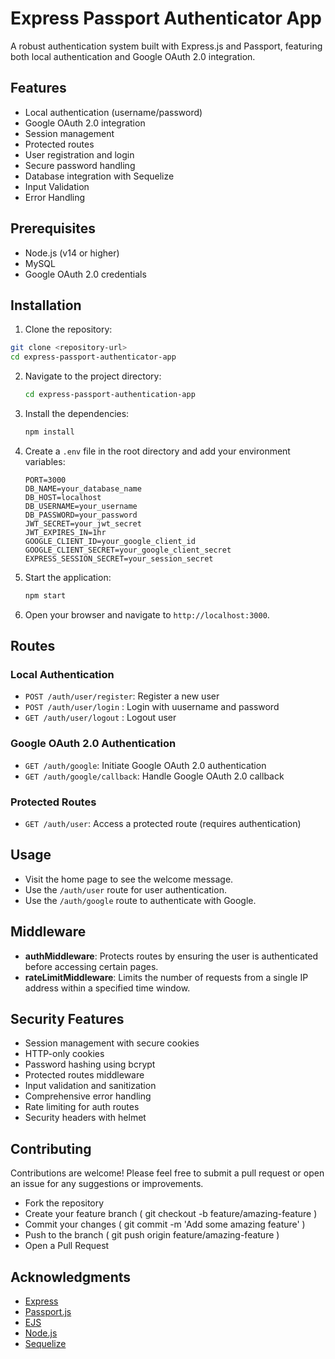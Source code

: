 # Express Passport Authenticator App

A robust authentication system built with Express.js and Passport, featuring both local authentication and Google OAuth 2.0 integration.

## Features

- Local authentication (username/password)
- Google OAuth 2.0 integration
- Session management
- Protected routes
- User registration and login
- Secure password handling
- Database integration with Sequelize
- Input Validation
- Error Handling

## Prerequisites

- Node.js (v14 or higher)
- MySQL
- Google OAuth 2.0 credentials

## Installation

1. Clone the repository:

```bash
git clone <repository-url>
cd express-passport-authenticator-app
```

2. Navigate to the project directory:

   ```bash
   cd express-passport-authentication-app
   ```

3. Install the dependencies:

   ```bash
   npm install
   ```

4. Create a `.env` file in the root directory and add your environment variables:

   ```plaintext
   PORT=3000
   DB_NAME=your_database_name
   DB_HOST=localhost
   DB_USERNAME=your_username
   DB_PASSWORD=your_password
   JWT_SECRET=your_jwt_secret
   JWT_EXPIRES_IN=1hr
   GOOGLE_CLIENT_ID=your_google_client_id
   GOOGLE_CLIENT_SECRET=your_google_client_secret
   EXPRESS_SESSION_SECRET=your_session_secret

   ```

5. Start the application:

   ```bash
   npm start
   ```

6. Open your browser and navigate to `http://localhost:3000`.

## Routes

### Local Authentication

- `POST /auth/user/register`: Register a new user
- `POST /auth/user/login` : Login with uusername and password
- `GET /auth/user/logout` : Logout user

### Google OAuth 2.0 Authentication

- `GET /auth/google`: Initiate Google OAuth 2.0 authentication
- `GET /auth/google/callback`: Handle Google OAuth 2.0 callback

### Protected Routes

- `GET /auth/user`: Access a protected route (requires authentication)

## Usage

- Visit the home page to see the welcome message.
- Use the `/auth/user` route for user authentication.
- Use the `/auth/google` route to authenticate with Google.

## Middleware

- **authMiddleware**: Protects routes by ensuring the user is authenticated before accessing certain pages.
- **rateLimitMiddleware**: Limits the number of requests from a single IP address within a specified time window.

## Security Features

- Session management with secure cookies
- HTTP-only cookies
- Password hashing using bcrypt
- Protected routes middleware
- Input validation and sanitization
- Comprehensive error handling
- Rate limiting for auth routes
- Security headers with helmet

## Contributing

Contributions are welcome! Please feel free to submit a pull request or open an issue for any suggestions or improvements.

- Fork the repository
- Create your feature branch ( git checkout -b feature/amazing-feature )
- Commit your changes ( git commit -m 'Add some amazing feature' )
- Push to the branch ( git push origin feature/amazing-feature )
- Open a Pull Request

## Acknowledgments

- [Express](https://expressjs.com/)
- [Passport.js](http://www.passportjs.org/)
- [EJS](https://ejs.co/)
- [Node.js](https://nodejs.org/)
- [Sequelize](sequelize.org/)
